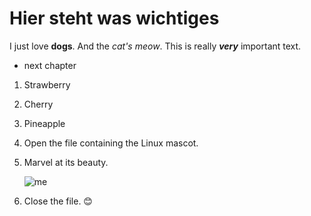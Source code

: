 
<h1>Hier steht was wichtiges</h1> 

I just love **dogs**.
And the *cat's meow*.
This is really ***very*** important text. 

- next chapter

1. Strawberry
2. Cherry
3. Pineapple

1. Open the file containing the Linux mascot.
2. Marvel at its beauty.

    ![me](/assets/profile.png.jpg)

3. Close the file.
:blush:
